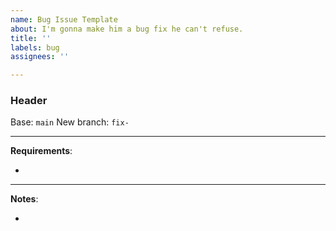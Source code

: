 ```yaml
---
name: Bug Issue Template
about: I'm gonna make him a bug fix he can't refuse.
title: ''
labels: bug
assignees: ''

---
```


### Header

Base: `main`
New branch: `fix-`

---

**Requirements**:

-

---

**Notes**:

-
